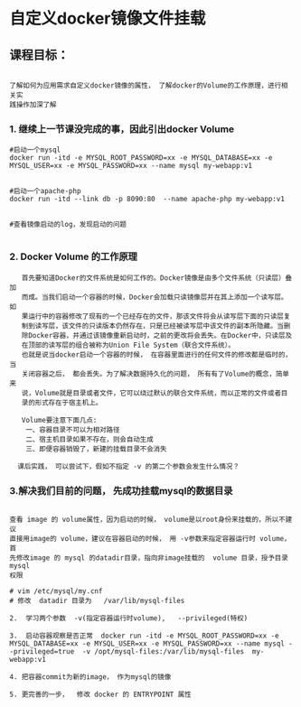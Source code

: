 自定义docker镜像文件挂载
========================


课程目标：
--------------------
```

了解如何为应用需求自定义docker镜像的属性， 了解docker的Volume的工作原理，进行相关实
践操作加深了解

```



### 1.  继续上一节课没完成的事，因此引出docker Volume
```
#启动一个mysql
docker run -itd -e MYSQL_ROOT_PASSWORD=xx -e MYSQL_DATABASE=xx -e MYSQL_USER=xx -e MYSQL_PASSWORD=xx --name mysql my-webapp:v1


#启动一个apache-php
docker run -itd --link db -p 8090:80  --name apache-php my-webapp:v1


#查看镜像启动的log，发现启动的问题


```



### 2. Docker Volume 的工作原理
       首先要知道Docker的文件系统是如何工作的。Docker镜像是由多个文件系统（只读层）叠加
       而成。当我们启动一个容器的时候，Docker会加载只读镜像层并在其上添加一个读写层。如
       果运行中的容器修改了现有的一个已经存在的文件，那该文件将会从读写层下面的只读层复
       制到读写层，该文件的只读版本仍然存在，只是已经被读写层中该文件的副本所隐藏。当删
       除Docker容器，并通过该镜像重新启动时，之前的更改将会丢失。在Docker中，只读层及
       在顶部的读写层的组合被称为Union File System（联合文件系统）。
       也就是说当docker启动一个容器的时候， 在容器里面进行的任何文件的修改都是临时的，当
       关闭容器之后， 都会丢失。为了解决数据持久化的问题， 所有有了Volume的概念，简单来
       说，Volume就是目录或者文件，它可以绕过默认的联合文件系统，而以正常的文件或者目
       录的形式存在于宿主机上。

       Volume要注意下面几点:
        一、容器目录不可以为相对路径
        二、宿主机目录如果不存在，则会自动生成
        三、即便容器销毁了，新建的挂载目录不会消失

      课后实践， 可以尝试下，假如不指定 -v 的第二个参数会发生什么情况？




### 3.解决我们目前的问题， 先成功挂载mysql的数据目录
```

查看 image 的 volume属性，因为启动的时候， volume是以root身份来挂载的，所以不建议
直接用image的 volume，建议在容器启动的时候， 用 -v参数来指定容器运行时 volume， 首
先修改image 的 mysql 的datadir目录，指向非image挂载的  volume 目录，授予目录mysql
权限

# vim /etc/mysql/my.cnf
# 修改  datadir 目录为   /var/lib/mysql-files

2.  学习两个参数  -v(指定容器运行时volume),   --privileged(特权)

3.  启动容器观察是否正常  docker run -itd -e MYSQL_ROOT_PASSWORD=xx -e MYSQL_DATABASE=xx -e MYSQL_USER=xx -e MYSQL_PASSWORD=xx --name mysql --privileged=true  -v /opt/mysql-files:/var/lib/mysql-files  my-webapp:v1

4. 把容器commit为新的image， 作为mysql的镜像

5. 更完善的一步，  修改 docker 的 ENTRYPOINT 属性

```





